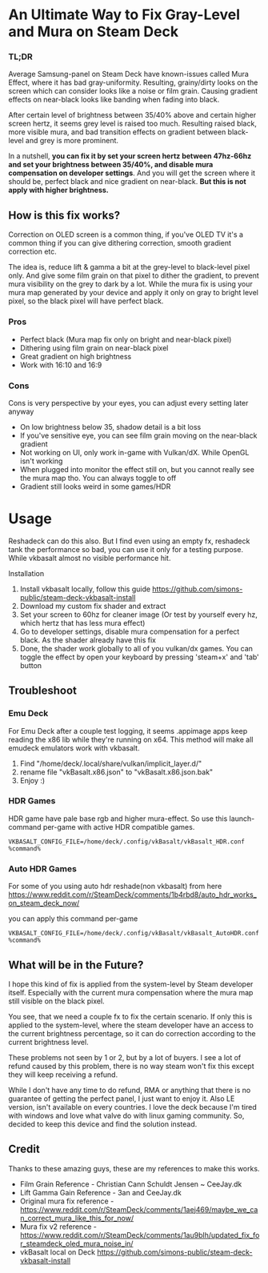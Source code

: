 # An Ultimate Way to Fix Gray-Level and Mura on Steam Deck

### TL;DR

Average Samsung-panel on Steam Deck have known-issues called Mura Effect, where it has bad gray-uniformity. Resulting, grainy/dirty looks on the screen which can consider looks like a noise or film grain. Causing gradient effects on near-black looks like banding when fading into black.

After certain level of brightness between 35/40% above and certain higher screen hertz, it seems grey level is raised too much. Resulting raised black, more visible mura, and bad transition effects on gradient between black-level and grey is more prominent.

In a nutshell, **you can fix it by set your screen hertz between 47hz-66hz and set your brightness between 35/40%, and disable mura compensation on developer settings**. And you will get the screen where it should be, perfect black and nice gradient on near-black. **But this is not apply with higher brightness.**

## How is this fix works?

Correction on OLED screen is a common thing, if you've OLED TV it's a common thing if you can give dithering correction, smooth gradient correction etc.

The idea is, reduce lift & gamma a bit at the grey-level to black-level pixel only. And give some film grain on that pixel to dither the gradient, to prevent mura visibility on the grey to dark by a lot. While the mura fix is using your mura map generated by your device and apply it only on gray to bright level pixel, so the black pixel will have perfect black.

### Pros
- Perfect black (Mura map fix only on bright and near-black pixel)
- Dithering using film grain on near-black pixel
- Great gradient on high brightness
- Work with 16:10 and 16:9

### Cons
Cons is very perspective by your eyes, you can adjust every setting later anyway
- On low brightness below 35, shadow detail is a bit loss
- If you've sensitive eye, you can see film grain moving on the near-black gradient
- Not working on UI, only work in-game with Vulkan/dX. While OpenGL isn't working
- When plugged into monitor the effect still on, but you cannot really see the mura map tho. You can always toggle to off
- Gradient still looks weird in some games/HDR

# Usage
Reshadeck can do this also. But I find even using an empty fx, reshadeck tank the performance so bad, you can use it only for a testing purpose. While vkbasalt almost no visible performance hit.

Installation
1. Install vkbasalt locally, follow this guide https://github.com/simons-public/steam-deck-vkbasalt-install
2. Download my custom fix shader and extract
3. Set your screen to 60hz for cleaner image (Or test by yourself every hz, which hertz that has less mura effect)
4. Go to developer settings, disable mura compensation for a perfect black. As the shader already have this fix
5. Done, the shader work globally to all of you vulkan/dx games. You can toggle the effect by open your keyboard by pressing 'steam+x' and 'tab' button

## Troubleshoot
### Emu Deck
For Emu Deck after a couple test logging, it seems .appimage apps keep reading the x86 lib while they're running on x64. This method will make all emudeck emulators work with vkbasalt.

1. Find "/home/deck/.local/share/vulkan/implicit_layer.d/"
2. rename file "vkBasalt.x86.json" to "vkBasalt.x86.json.bak"
3. Enjoy :)

### HDR Games
HDR game have pale base rgb and higher mura-effect. So use this launch-command per-game with active HDR compatible games.
```
VKBASALT_CONFIG_FILE=/home/deck/.config/vkBasalt/vkBasalt_HDR.conf %command%
```

### Auto HDR Games
For some of you using auto hdr reshade(non vkbasalt) from here https://www.reddit.com/r/SteamDeck/comments/1b4rbd8/auto_hdr_works_on_steam_deck_now/

you can apply this command per-game
```
VKBASALT_CONFIG_FILE=/home/deck/.config/vkBasalt/vkBasalt_AutoHDR.conf %command%
```

## What will be in the Future?
I hope this kind of fix is applied from the system-level by Steam developer itself. Especially with the current mura compensation where the mura map still visible on the black pixel.

You see, that we need a couple fx to fix the certain scenario. If only this is applied to the system-level, where the steam developer have an access to the current brightness percentage, so it can do correction according to the current brightness level.

These problems not seen by 1 or 2, but by a lot of buyers. I see a lot of refund caused by this problem, there is no way steam won't fix this except they will keep receiving a refund.

While I don't have any time to do refund, RMA or anything that there is no guarantee of getting the perfect panel, I just want to enjoy it. Also LE version, isn't available on every countries. I love the deck because I'm tired with windows and love what valve do with linux gaming community. So, decided to keep this device and find the solution instead.

## Credit
Thanks to these amazing guys, these are my references to make this works.
- Film Grain Reference - Christian Cann Schuldt Jensen ~ CeeJay.dk
- Lift Gamma Gain Reference - 3an and CeeJay.dk
- Original mura fix reference - https://www.reddit.com/r/SteamDeck/comments/1aej469/maybe_we_can_correct_mura_like_this_for_now/
- Mura fix v2 reference - https://www.reddit.com/r/SteamDeck/comments/1au9blh/updated_fix_for_steamdeck_oled_mura_noise_in/
- vkBasalt local on Deck https://github.com/simons-public/steam-deck-vkbasalt-install
